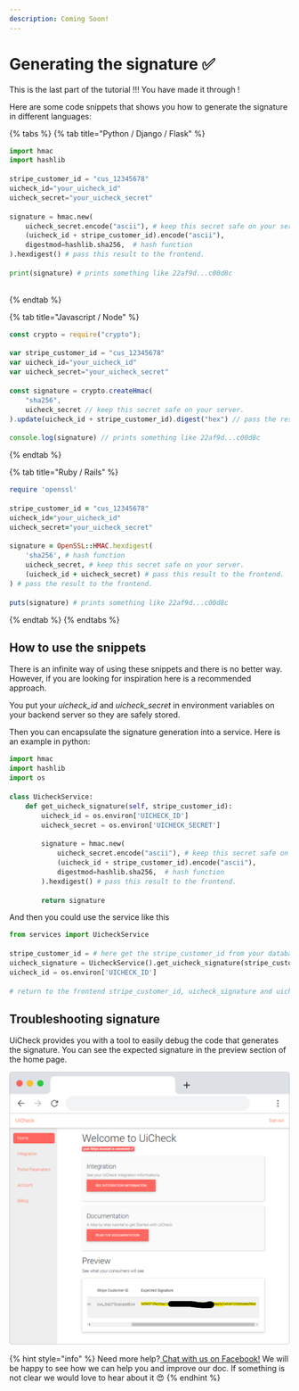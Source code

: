 ```yaml
---
description: Coming Soon!
---
```


# Generating the signature ✅

This is the last part of the tutorial !!! You have made it through ! 

Here are some code snippets that shows you how to generate the signature in different languages:

{% tabs %}
{% tab title="Python / Django / Flask" %}
```python
import hmac
import hashlib

stripe_customer_id = "cus_12345678"
uicheck_id="your_uicheck_id"
uicheck_secret="your_uicheck_secret"

signature = hmac.new(
    uicheck_secret.encode("ascii"), # keep this secret safe on your server.
    (uicheck_id + stripe_customer_id).encode("ascii"),
    digestmod=hashlib.sha256,  # hash function
).hexdigest() # pass this result to the frontend.

print(signature) # prints something like 22af9d...c00d8c 
        
```
{% endtab %}

{% tab title="Javascript / Node" %}
```javascript
const crypto = require("crypto");

var stripe_customer_id = "cus_12345678"
var uicheck_id="your_uicheck_id"
var uicheck_secret="your_uicheck_secret"

const signature = crypto.createHmac(
    "sha256",
    uicheck_secret // keep this secret safe on your server.
).update(uicheck_id + stripe_customer_id).digest("hex") // pass the result to the frontend.

console.log(signature) // prints something like 22af9d...c00d8c 
```
{% endtab %}

{% tab title="Ruby / Rails" %}
```ruby
require 'openssl'

stripe_customer_id = "cus_12345678"
uicheck_id="your_uicheck_id"
uicheck_secret="your_uicheck_secret"

signature = OpenSSL::HMAC.hexdigest(
    'sha256', # hash function
    uicheck_secret, # keep this secret safe on your server.
    (uicheck_id + uicheck_secret) # pass this result to the frontend.
) # pass the result to the frontend.

puts(signature) # prints something like 22af9d...c00d8c 
```
{% endtab %}
{% endtabs %}

## How to use the snippets 

There is an infinite way of using these snippets and there is no better way. However, if you are looking for inspiration here is a recommended approach.

You put your _uicheck\_id_ and _uicheck\_secret_ in environment variables on your backend server so they are safely stored. 

Then you can encapsulate the signature generation into a service. Here is an example in python:

```python
import hmac
import hashlib
import os

class UicheckService:
    def get_uicheck_signature(self, stripe_customer_id):
        uicheck_id = os.environ['UICHECK_ID']
        uicheck_secret = os.environ['UICHECK_SECRET']
        
        signature = hmac.new(
            uicheck_secret.encode("ascii"), # keep this secret safe on your server.
            (uicheck_id + stripe_customer_id).encode("ascii"),
            digestmod=hashlib.sha256,  # hash function
        ).hexdigest() # pass this result to the frontend.
        
        return signature   
```

And then you could use the service like this

```python
from services import UicheckService

stripe_customer_id = # here get the stripe_customer_id from your database
uicheck_signature = UicheckService().get_uicheck_signature(stripe_customer_id)
uicheck_id = os.environ['UICHECK_ID']

# return to the frontend stripe_customer_id, uicheck_signature and uicheck_id  
```

## Troubleshooting signature

UiCheck provides you with a tool to easily debug the code that generates the signature. You can see the expected signature in the preview section of the home page.

![](../.gitbook/assets/frame_chrome_mac_light-18.png)

{% hint style="info" %}
Need more help?[ Chat with us on Facebook!](https://m.me/UiCheck) We will be happy to see how we can help you and improve our doc. If something is not clear we would love to hear about it 😍
{% endhint %}

